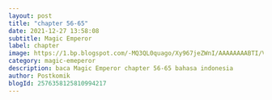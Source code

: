 ```yaml
---
layout: post 
title: "chapter 56-65"
date: 2021-12-27 13:58:08
subtitle: Magic Emperor
label: chapter
image: https://1.bp.blogspot.com/-MQ3QL0quago/Xy967jeZWnI/AAAAAAAABTI/Vs7D101CCXkJybMV_vJrx0tvbEoegHaYACLcBGAsYHQ/s72-c/Magic-Emperor.jpg
category: magic-emeperor
description: baca Magic Emperor chapter 56-65 bahasa indonesia 
author: Postkomik
blogId: 2576358125810994217
---
```

